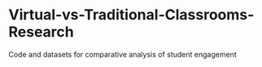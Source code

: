 # Virtual-vs-Traditional-Classrooms-Research
Code and datasets for comparative analysis of student engagement
